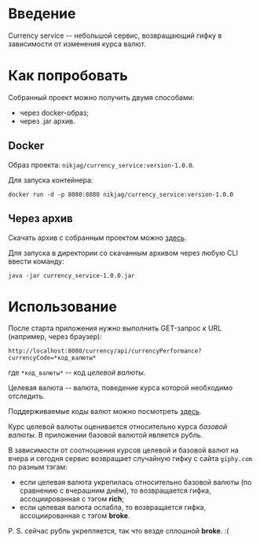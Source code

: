 # Введение

Currency service -- небольшой сервис, возвращающий гифку в зависимости от изменения курса валют.

# Как попробовать

Собранный проект можно получить двумя способами:

- через docker-образ;
- через .jar архив.

## Docker

Образ проекта: `nikjag/currency_service:version-1.0.0`.

Для запуска контейнера:

```
docker run -d -p 8080:8080 nikjag/currency_service:version-1.0.0
```

## Через архив

Скачать архив с собранным проектом можно [здесь](https://github.com/nikjags/currency_service/releases/latest). 

Для запуска в директории со скачанным архивом через любую CLI ввести команду:

```
java -jar currency_service-1.0.0.jar
```

# Использование

После старта приложения нужно выполнить GET-запрос к URL (например, через браузер):

```
http://localhost:8080/currency/api/currencyPerformance?currencyCode=*код_валюты*
```

где `*код_валюты*` -- код *целевой валюты*.

Целевая валюта -- валюта, поведение курса которой необходимо отследить.

Поддерживаемые коды валют можно посмотреть [здесь](https://docs.openexchangerates.org/docs/supported-currencies).

Курс целевой валюты оценивается относительно курса *базовой валюты*. В приложении базовой валютой является рубль.

В зависимости от соотношения курсов целевой и базовой валют на вчера и сегодня сервис возвращает случайную гифку с сайта `giphy.com`  по разным тэгам:

- если целевая валюта укрепилась относительно базовой валюты (по сравнению с вчерашним днём), то возвращается гифка, ассоциированная с тэгом **rich**;
- если целевая валюта ослабла, то возвращается гифка, ассоциированная с тэгом **broke**.



P. S. сейчас рубль укрепляется, так что везде сплошной **broke**. :(